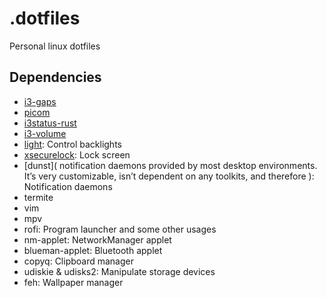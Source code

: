 # .dotfiles

Personal linux dotfiles

## Dependencies

- [i3-gaps](https://github.com/Airblader/i3)
- [picom](https://github.com/yshui/picom)
- [i3status-rust](https://github.com/greshake/i3status-rust)
- [i3-volume](https://github.com/hastinbe/i3-volume)
- [light](https://github.com/haikarainen/light): Control backlights
- [xsecurelock](https://github.com/google/xsecurelock): Lock screen
- [dunst]( notification daemons provided by most desktop environments. It’s very customizable, isn’t dependent on any toolkits, and therefore ): Notification daemons
- termite
- vim
- mpv
- rofi: Program launcher and some other usages
- nm-applet: NetworkManager applet
- blueman-applet: Bluetooth applet
- copyq: Clipboard manager
- udiskie & udisks2: Manipulate storage devices
- feh: Wallpaper manager
